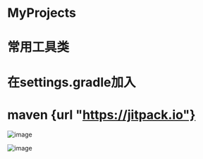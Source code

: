 # MyProjects
# 常用工具类
# 在settings.gradle加入
# maven {url "https://jitpack.io"}
![image](https://user-images.githubusercontent.com/21257157/156112672-56a3d2c9-3c0c-4ca3-b559-c85fef6c069c.png)

![image](https://user-images.githubusercontent.com/21257157/156096835-c82736a1-f6e7-4348-9b4b-891e6204379e.png)


